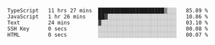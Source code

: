 <!--START_SECTION:waka-->

```text
TypeScript   11 hrs 27 mins  █████████████████████▒░░░   85.89 %
JavaScript   1 hr 26 mins    ██▓░░░░░░░░░░░░░░░░░░░░░░   10.86 %
Text         24 mins         ▓░░░░░░░░░░░░░░░░░░░░░░░░   03.10 %
SSH Key      0 secs          ░░░░░░░░░░░░░░░░░░░░░░░░░   00.08 %
HTML         0 secs          ░░░░░░░░░░░░░░░░░░░░░░░░░   00.07 %
```

<!--END_SECTION:waka-->


<!--
**Leorio21/Leorio21** is a ✨ _special_ ✨ repository because its `README.md` (this file) appears on your GitHub profile.

Here are some ideas to get you started:

- 🔭 I’m currently working on ...
- 🌱 I’m currently learning ...
- 👯 I’m looking to collaborate on ...
- 🤔 I’m looking for help with ...
- 💬 Ask me about ...
- 📫 How to reach me: ...
- 😄 Pronouns: ...
- ⚡ Fun fact: ...
-->
